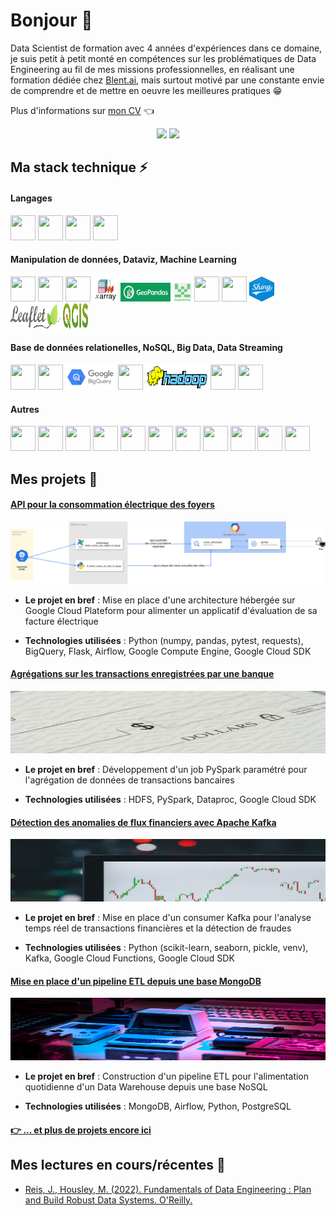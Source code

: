 # Bonjour 👋

Data Scientist de formation avec 4 années d'expériences dans ce domaine, je suis petit à petit monté en compétences sur les problématiques de Data Engineering au fil de mes missions professionnelles, en réalisant une formation dédiée chez [Blent.ai](https://blent.ai/formation/data-engineer), mais surtout motivé par une constante envie de comprendre et de mettre en oeuvre les meilleures pratiques 😁

Plus d'informations sur [mon CV](./CV_Francois_Legland.pdf) 👈
<p align="center">
<a href="https://www.linkedin.com/in/françois-legland-372570153"><img src="https://img.shields.io/badge/-Francois%20Legland-0077B5?style=for-the-badge&logo=Linkedin&logoColor=white"/></a>
<a href="mailto:l.francois@outlook.fr"><img src="https://img.shields.io/badge/l.francois@outlook.fr-0078D4?style=for-the-badge&logo=microsoft-outlook&logoColor=white"/></a>
</p>

## Ma stack technique ⚡

#### Langages
  
<img src="https://cdn.jsdelivr.net/gh/devicons/devicon/icons/python/python-original.svg" width="40" height="40"/> <img src="https://cdn.jsdelivr.net/gh/devicons/devicon/icons/postgresql/postgresql-original.svg" width="40" height="40"/> 
<img src="https://cdn.jsdelivr.net/gh/devicons/devicon@latest/icons/bash/bash-original.svg" width="40" height="40"/>
<img src="https://cdn.jsdelivr.net/gh/devicons/devicon@latest/icons/r/r-original.svg" width="40" height="40"/>

#### Manipulation de données, Dataviz, Machine Learning 

<img src="https://cdn.jsdelivr.net/gh/devicons/devicon@latest/icons/scikitlearn/scikitlearn-original.svg" width="40" height="40"/> <img src="https://cdn.jsdelivr.net/gh/devicons/devicon@latest/icons/pandas/pandas-original-wordmark.svg" width="40" height="40"/>
<img src="https://cdn.jsdelivr.net/gh/devicons/devicon@latest/icons/numpy/numpy-original-wordmark.svg" width="40" height="40"/>
<img src="./images/xarray-logo-square.png" width="40" height="40"/>
<img src="./images/geopandas_logo_green.png" width="80" height="30"/>
<img src="./images/rasterio_logo.png" width="30" height="30"/>
<img src="https://cdn.jsdelivr.net/gh/devicons/devicon@latest/icons/matplotlib/matplotlib-original-wordmark.svg" width="40" height="40"/>
<img src="https://cdn.jsdelivr.net/gh/devicons/devicon@latest/icons/plotly/plotly-original-wordmark.svg" width="40" height="40"/>
<img src="./images/Shiny_hex_logo.svg" width="40" height="40"/>
<img src="./images/Leaflet_logo.svg" width="80" height="40"/>
<img src="./images/QGIS_logo.svg" width="40" height="40"/>

#### Base de données relationelles, NoSQL, Big Data, Data Streaming

<img src="https://cdn.jsdelivr.net/gh/devicons/devicon@latest/icons/mysql/mysql-original-wordmark.svg" width="40" height="40"/> <img src="https://cdn.jsdelivr.net/gh/devicons/devicon@latest/icons/postgresql/postgresql-original-wordmark.svg" width="40" height="40"/>
<img src="./images/google_bigquery-ar21.svg" width="80" height="40"/>
<img src="https://cdn.jsdelivr.net/gh/devicons/devicon@latest/icons/mongodb/mongodb-original-wordmark.svg" width="40" height="40"/>
<img src="./images/Hadoop_logo.svg" width="100" height="40"/> <img src="https://cdn.jsdelivr.net/gh/devicons/devicon@latest/icons/apachespark/apachespark-original-wordmark.svg" width="40" height="40"/> <img src="https://cdn.jsdelivr.net/gh/devicons/devicon@latest/icons/apachekafka/apachekafka-original-wordmark.svg" width="40" height="40"/>


#### Autres

<img src="https://cdn.jsdelivr.net/gh/devicons/devicon@latest/icons/git/git-original.svg" width="40" height="40"/> <img src="https://cdn.jsdelivr.net/gh/devicons/devicon@latest/icons/anaconda/anaconda-original-wordmark.svg" width="40" height="40"/> <img src="https://cdn.jsdelivr.net/gh/devicons/devicon@latest/icons/docker/docker-original-wordmark.svg" width="40" height="40"/>
<img src="https://cdn.jsdelivr.net/gh/devicons/devicon@latest/icons/apacheairflow/apacheairflow-original-wordmark.svg" width="40" height="40"/>
<img src="https://cdn.jsdelivr.net/gh/devicons/devicon@latest/icons/jenkins/jenkins-original.svg" width="40" height="40"/>
<img src="https://cdn.jsdelivr.net/gh/devicons/devicon@latest/icons/github/github-original-wordmark.svg" width="40" height="40"/>
<img src="https://cdn.jsdelivr.net/gh/devicons/devicon@latest/icons/jupyter/jupyter-original-wordmark.svg" width="40" height="40"/>
<img src="https://cdn.jsdelivr.net/gh/devicons/devicon@latest/icons/vscode/vscode-original.svg" width="40" height="40"/>
<img src="https://cdn.jsdelivr.net/gh/devicons/devicon@latest/icons/rstudio/rstudio-original.svg" width="40" height="40"/>
<img src="https://cdn.jsdelivr.net/gh/devicons/devicon@latest/icons/latex/latex-original.svg" width="40" height="40"/>
<img src="https://cdn.jsdelivr.net/gh/devicons/devicon@latest/icons/markdown/markdown-original.svg" width="40" height="40"/>

## Mes projets 🔨

#### [API pour la consommation électrique des foyers](https://github.com/FrancLgd/PUBLIC-Projet-Data-Engineering-Tarification-Electrique)

<img src="./images/diagramme_architecture.png" alt="Capture d'Écran du Projet 1" style="width: 550px; height: 100px;"/>

- **Le projet en bref** : Mise en place d'une architecture hébergée sur Google Cloud Plateform pour alimenter un applicatif d'évaluation de sa facture électrique

- **Technologies utilisées** : Python (numpy, pandas, pytest, requests), BigQuery, Flask, Airflow, Google Compute Engine, Google Cloud SDK

#### [Agrégations sur les transactions enregistrées par une banque](https://github.com/FrancLgd/PUBLIC-Data-Engineering-Agregation-transactions-Spark)

<img src="./images/transactions.jpg" alt="Capture d'Écran du Projet 2" style="width: 550px; height: 100px;"/>

- **Le projet en bref** : Développement d'un job PySpark paramétré pour l'agrégation de données de transactions bancaires

- **Technologies utilisées** : HDFS, PySpark, Dataproc, Google Cloud SDK

#### [Détection des anomalies de flux financiers avec Apache Kafka](https://github.com/FrancLgd/PUBLIC-Projet-Detection-anomalie-Kafka)

<img src="./images/trading.jpg" alt="Capture d'Écran du Projet 3" style="width: 550px; height: 100px;"/>

- **Le projet en bref** : Mise en place d'un consumer Kafka pour l'analyse temps réel de transactions financières et la détection de fraudes

- **Technologies utilisées** : Python (scikit-learn, seaborn, pickle, venv), Kafka, Google Cloud Functions, Google Cloud SDK

#### [Mise en place d'un pipeline ETL depuis une base MongoDB](https://github.com/FrancLgd/PUBLIC-Projet-Data-Engineering-Pipeline-MongoDB)

<img src="./images/videogames.jpg" alt="Capture d'Écran du Projet 4" style="width: 550px; height: 100px;"/>

- **Le projet en bref** : Construction d'un pipeline ETL pour l'alimentation quotidienne d'un Data Warehouse depuis une base NoSQL

- **Technologies utilisées** : MongoDB, Airflow, Python, PostgreSQL
  
#### [👉 ... et plus de projets encore ici](https://github.com/FrancLgd?tab=repositories)

## Mes lectures en cours/récentes 📖

* [Reis, J., Housley, M. (2022). Fundamentals of Data Engineering : Plan and Build Robust Data Systems. O'Reilly.](https://www.oreilly.com/library/view/fundamentals-of-data/9781098108298/)